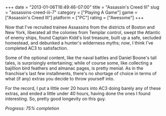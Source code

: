 +++
date = "2013-01-06T16:49:46-07:00"
title = "Assassin's Creed III"
slug = "assassins-creed-iii-7"
category = ["Playing A Game"]
game = ["Assassin's Creed III"]
platform = ["PC"]
rating = ["Awesome"]
+++

Now that I've recruited trainee Assassins from the districts of Boston and New York, liberated all the colonies from Templar control, swept the Atlantic of enemy ships, found Captain Kidd's lost treasure, built up a safe, secluded homestead, and debunked a hunter's wilderness myths; <i>now</i>, I think I've completed AC3 to satisfaction.

Some of the optional content, like the naval battles and Daniel Boone's tall tales, is surprisingly entertaining; while of course some, like collecting a bajillion bird feathers and almanac pages, is pretty menial.  As in the franchise's last few installments, there's no shortage of choice in terms of what (if any) extras you decide to throw yourself into.

For the record, I put a little over 20 hours into AC3 doing barely any of these extras, and ended a little under 40 hours, having done the ones I found interesting.  So, pretty good longevity on this guy.

<i>Progress: 75\% completion</i>
